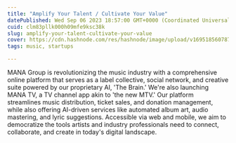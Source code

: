 ```yaml
---
title: "Amplify Your Talent / Cultivate Your Value"
datePublished: Wed Sep 06 2023 18:57:00 GMT+0000 (Coordinated Universal Time)
cuid: clm83pllk000h09mfe9ksc38k
slug: amplify-your-talent-cultivate-your-value
cover: https://cdn.hashnode.com/res/hashnode/image/upload/v1695185607875/e9e965f6-f096-4e6e-a9a7-a94240868bd1.png
tags: music, startups

---
```


MANA Group is revolutionizing the music industry with a comprehensive online platform that serves as a label collective, social network, and creative suite powered by our proprietary AI, 'The Brain.' We're also launching MANA TV, a TV channel app akin to 'the new MTV.' Our platform streamlines music distribution, ticket sales, and donation management, while also offering AI-driven services like automated album art, audio mastering, and lyric suggestions. Accessible via web and mobile, we aim to democratize the tools artists and industry professionals need to connect, collaborate, and create in today's digital landscape.